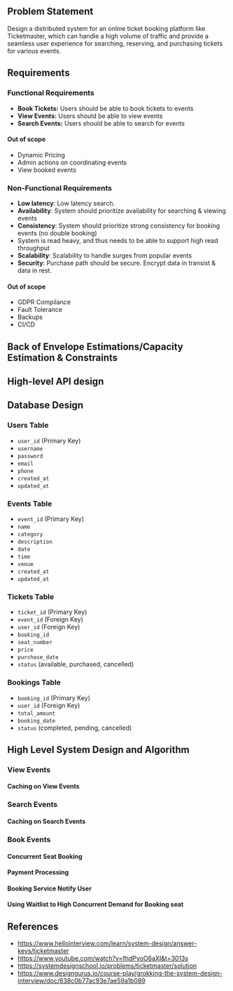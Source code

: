 ## Problem Statement
Design a distributed system for an online ticket booking platform like Ticketmaster, which can handle a high volume of traffic and provide a seamless user experience for searching, reserving, and purchasing tickets for various events.

## Requirements
### Functional Requirements
* **Book Tickets:** Users should be able to book tickets to events
* **View Events:** Users should be able to view events
* **Search Events:** Users should be able to search for events

#### Out of scope
* Dynamic Pricing
* Admin actions on coordinating events
* View booked events

### Non-Functional Requirements
* **Low latency**: Low latency search.
* **Availability**: System should prioritize availability for searching & viewing events
* **Consistency**: System should prioritize strong consistency for booking events (no double booking) 
* System is read heavy, and thus needs to be able to support high read throughput
* **Scalability**: Scalability to handle surges from popular events
* **Security**: Purchase path should be secure. Encrypt data in transist & data in rest.

#### Out of scope
* GDPR Compilance
* Fault Tolerance
* Backups
* CI/CD



## Back of Envelope Estimations/Capacity Estimation & Constraints
## High-level API design 
## Database Design
### Users Table
- `user_id` (Primary Key)
- `username`
- `password`
- `email`
- `phone`
- `created_at`
- `updated_at`

### Events Table
- `event_id` (Primary Key)
- `name`
- `category`
- `description`
- `date`
- `time`
- `venue`
- `created_at`
- `updated_at`

### Tickets Table
- `ticket_id` (Primary Key)
- `event_id` (Foreign Key)
- `user_id` (Foreign Key)
- `booking_id`
- `seat_number`
- `price`
- `purchase_date`
- `status` (available, purchased, cancelled)

### Bookings Table
- `booking_id` (Primary Key)
- `user_id` (Foreign Key)
- `total_amount`
- `booking_date`
- `status` (completed, pending, cancelled)
## High Level System Design and Algorithm
### View Events
#### Caching on View Events

### Search Events
#### Caching on Search Events

### Book Events
#### Concurrent Seat Booking
#### Payment Processing
#### Booking Service Notify User
#### Using Waitlist to High Concurrent Demand for Booking seat

## References
* https://www.hellointerview.com/learn/system-design/answer-keys/ticketmaster
* https://www.youtube.com/watch?v=fhdPyoO6aXI&t=3013s
* https://systemdesignschool.io/problems/ticketmaster/solution
* https://www.designgurus.io/course-play/grokking-the-system-design-interview/doc/638c0b77ac93e7ae59a1b089